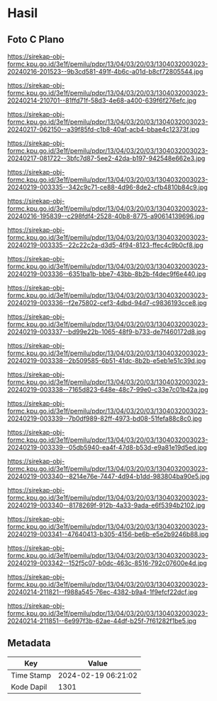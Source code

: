# Hasil

## Foto C Plano

https://sirekap-obj-formc.kpu.go.id/3e1f/pemilu/pdpr/13/04/03/20/03/1304032003023-20240216-201523--9b3cd581-491f-4b6c-a01d-b8cf72805544.jpg

https://sirekap-obj-formc.kpu.go.id/3e1f/pemilu/pdpr/13/04/03/20/03/1304032003023-20240214-210701--81ffd71f-58d3-4e68-a400-639f6f276efc.jpg

https://sirekap-obj-formc.kpu.go.id/3e1f/pemilu/pdpr/13/04/03/20/03/1304032003023-20240217-062150--a39f85fd-c1b8-40af-acb4-bbae4c12373f.jpg

https://sirekap-obj-formc.kpu.go.id/3e1f/pemilu/pdpr/13/04/03/20/03/1304032003023-20240217-081722--3bfc7d87-5ee2-42da-b197-942548e662e3.jpg

https://sirekap-obj-formc.kpu.go.id/3e1f/pemilu/pdpr/13/04/03/20/03/1304032003023-20240219-003335--342c9c71-ce88-4d96-8de2-cfb4810b84c9.jpg

https://sirekap-obj-formc.kpu.go.id/3e1f/pemilu/pdpr/13/04/03/20/03/1304032003023-20240216-195839--c298fdf4-2528-40b8-8775-a90614139696.jpg

https://sirekap-obj-formc.kpu.go.id/3e1f/pemilu/pdpr/13/04/03/20/03/1304032003023-20240219-003335--22c22c2a-d3d5-4f94-8123-ffec4c9b0cf8.jpg

https://sirekap-obj-formc.kpu.go.id/3e1f/pemilu/pdpr/13/04/03/20/03/1304032003023-20240219-003336--6351ba1b-bbe7-43bb-8b2b-f4dec9f6e440.jpg

https://sirekap-obj-formc.kpu.go.id/3e1f/pemilu/pdpr/13/04/03/20/03/1304032003023-20240219-003336--f2e75802-cef3-4dbd-94d7-c9836193cce8.jpg

https://sirekap-obj-formc.kpu.go.id/3e1f/pemilu/pdpr/13/04/03/20/03/1304032003023-20240219-003337--bd99e22b-1065-48f9-b733-de7f460172d8.jpg

https://sirekap-obj-formc.kpu.go.id/3e1f/pemilu/pdpr/13/04/03/20/03/1304032003023-20240219-003338--2b509585-6b51-41dc-8b2b-e5eb1e51c39d.jpg

https://sirekap-obj-formc.kpu.go.id/3e1f/pemilu/pdpr/13/04/03/20/03/1304032003023-20240219-003338--7165d823-648e-48c7-99e0-c33e7c01b42a.jpg

https://sirekap-obj-formc.kpu.go.id/3e1f/pemilu/pdpr/13/04/03/20/03/1304032003023-20240219-003339--7b0df989-82ff-4973-bd08-51fefa88c8c0.jpg

https://sirekap-obj-formc.kpu.go.id/3e1f/pemilu/pdpr/13/04/03/20/03/1304032003023-20240219-003339--05db5940-ea4f-47d8-b53d-e9a81e19d5ed.jpg

https://sirekap-obj-formc.kpu.go.id/3e1f/pemilu/pdpr/13/04/03/20/03/1304032003023-20240219-003340--8214e76e-7447-4d94-b1dd-983804ba90e5.jpg

https://sirekap-obj-formc.kpu.go.id/3e1f/pemilu/pdpr/13/04/03/20/03/1304032003023-20240219-003340--8178269f-912b-4a33-9ada-e6f5394b2102.jpg

https://sirekap-obj-formc.kpu.go.id/3e1f/pemilu/pdpr/13/04/03/20/03/1304032003023-20240219-003341--47640413-b305-4156-be6b-e5e2b9246b88.jpg

https://sirekap-obj-formc.kpu.go.id/3e1f/pemilu/pdpr/13/04/03/20/03/1304032003023-20240219-003342--152f5c07-b0dc-463c-8516-792c07600e4d.jpg

https://sirekap-obj-formc.kpu.go.id/3e1f/pemilu/pdpr/13/04/03/20/03/1304032003023-20240214-211821--f988a545-76ec-4382-b9a4-1f9efcf22dcf.jpg

https://sirekap-obj-formc.kpu.go.id/3e1f/pemilu/pdpr/13/04/03/20/03/1304032003023-20240214-211851--6e997f3b-62ae-44df-b25f-7f61282f1be5.jpg


## Metadata

| Key        | Value               |
| ---------- | ------------------- |
| Time Stamp | 2024-02-19 06:21:02 |
| Kode Dapil | 1301                |



